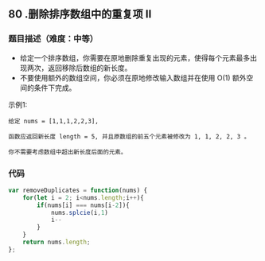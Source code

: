 <!--
 * @Author: your name
 * @Date: 2020-03-12 23:20:54
 * @LastEditTime: 2020-07-14 21:30:53
 * @LastEditors: Please set LastEditors
 * @Description: In User Settings Edit
 * @FilePath: /leetcode_fe/51-100/53_最大子序和.md
 -->
## 80 .删除排序数组中的重复项 II

### 题目描述（难度：中等）
+ 给定一个排序数组，你需要在原地删除重复出现的元素，使得每个元素最多出现两次，返回移除后数组的新长度。
+ 不要使用额外的数组空间，你必须在原地修改输入数组并在使用 O(1) 额外空间的条件下完成。

示例1:
```
给定 nums = [1,1,1,2,2,3],

函数应返回新长度 length = 5, 并且原数组的前五个元素被修改为 1, 1, 2, 2, 3 。

你不需要考虑数组中超出新长度后面的元素。
```


### 代码

```javascript
var removeDuplicates = function(nums) {
    for(let i = 2; i<nums.length;i++){
        if(nums[i] === nums[i-2]){
            nums.splcie(i,1)
            i--
        }
    }
    return nums.length;
};
```

